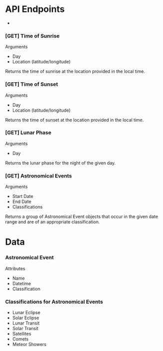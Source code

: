 # API Endpoints
-
### [GET] Time of Sunrise
Arguments

* Day
* Location (latitude/longitude)
 
Returns the time of sunrise at the location provided in the local time.

### [GET] Time of Sunset
Arguments

* Day
* Location (latitude/longitude)

Returns the time of sunset at the location provided in the local time.

### [GET] Lunar Phase
Arguments

* Day

Returns the lunar phase for the night of the given day.

### [GET] Astronomical Events
Arguments

* Start Date
* End Date
* Classifications

Returns a group of Astronomical Event objects that occur in the given date range and are of an appropriate classification.

# Data
### Astronomical Event
Attributes

* Name
* Datetime
* Classification

### Classifications for Astronomical Events

* Lunar Eclipse
* Solar Eclipse
* Lunar Transit
* Solar Transit
* Satellites
* Comets
* Meteor Showers